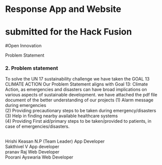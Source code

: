 # Response App and Website 
# submitted for the Hack Fusion
#Open Innovation


Problem Statement
### <a name="PS">2. Problem statement</a>
To solve the UN 17 sustainability challenge 
we have taken the GOAL 13 CLIMATE ACTION
Our Problem Statement aligns with Goal 13: Climate Action, as emergencies and disasters can have broad implications on various aspects of sustainable development. 
we have attached the pdf file document of the better understanding of our projects
(1) Alarm message during emergencies
<br>(2) Providing precautionary steps to be taken during emergency/disasters
<br>(3) Help in finding nearby available healthcare systems
<br>(4) Providing First aid/primary steps to be taken/provided to patients, in case of emergencies/disasters.


<br>Hrishi Keasan N.P (Team Leader) App Developer
<br>Sakthivel V       App developer
<br>pranav Raj      Web Developer
<br>Poorani Ayswaria  Web Developer


